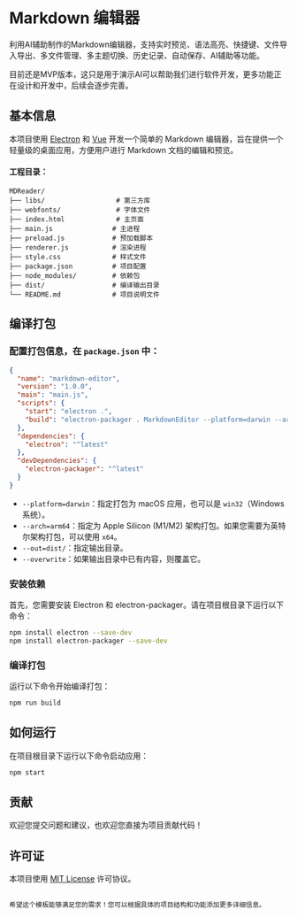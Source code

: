 
# Markdown 编辑器
利用AI辅助制作的Markdown编辑器，支持实时预览、语法高亮、快捷键、文件导入导出、多文件管理、多主题切换、历史记录、自动保存、AI辅助等功能。

目前还是MVP版本，这只是用于演示AI可以帮助我们进行软件开发，更多功能正在设计和开发中，后续会逐步完善。

## 基本信息
本项目使用 [Electron](https://www.electronjs.org/) 和 [Vue](https://vuejs.org/) 开发一个简单的 Markdown 编辑器，旨在提供一个轻量级的桌面应用，方便用户进行 Markdown 文档的编辑和预览。

#### 工程目录：
```
MDReader/
├── libs/                  # 第三方库
├── webfonts/              # 字体文件
├── index.html             # 主页面
├── main.js               # 主进程
├── preload.js            # 预加载脚本
├── renderer.js           # 渲染进程
├── style.css             # 样式文件
├── package.json          # 项目配置
├── node_modules/         # 依赖包
├── dist/                 # 编译输出目录
└── README.md             # 项目说明文件
```

## 编译打包
### 配置打包信息，在 `package.json` 中：
```json
{
  "name": "markdown-editor",
  "version": "1.0.0",
  "main": "main.js",
  "scripts": {
    "start": "electron .",
    "build": "electron-packager . MarkdownEditor --platform=darwin --arch=arm64 --out=dist/ --overwrite"
  },
  "dependencies": {
    "electron": "^latest"
  },
  "devDependencies": {
    "electron-packager": "^latest"
  }
}
```

- `--platform=darwin`：指定打包为 macOS 应用，也可以是 `win32`（Windows 系统）。
- `--arch=arm64`：指定为 Apple Silicon (M1/M2) 架构打包。如果您需要为英特尔架构打包，可以使用 `x64`。
- `--out=dist/`：指定输出目录。
- `--overwrite`：如果输出目录中已有内容，则覆盖它。

### 安装依赖
首先，您需要安装 Electron 和 electron-packager。请在项目根目录下运行以下命令：
```bash
npm install electron --save-dev
npm install electron-packager --save-dev
```

### 编译打包
运行以下命令开始编译打包：
```bash
npm run build
```

## 如何运行
在项目根目录下运行以下命令启动应用：
```bash
npm start
```

## 贡献
欢迎您提交问题和建议，也欢迎您直接为项目贡献代码！

## 许可证
本项目使用 [MIT License](LICENSE) 许可协议。
```

希望这个模板能够满足您的需求！您可以根据具体的项目结构和功能添加更多详细信息。